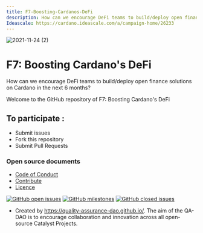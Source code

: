 ```yaml
---
title: F7-Boosting-Cardanos-DeFi 
description: How can we encourage DeFi teams to build/deploy open finance solutions on Cardano in the next 6 months?
Ideascale: https://cardano.ideascale.com/a/campaign-home/26233
---
```

![2021-11-24 (2)](https://user-images.githubusercontent.com/25156451/143222960-f4889ea5-814e-49a2-8d8a-5a3146520423.png)

# F7: Boosting Cardano's DeFi

How can we encourage DeFi teams to build/deploy open finance solutions on Cardano in the next 6 months?

Welcome to the GitHub repository of F7: Boosting Cardano's DeFi

## To participate :
* Submit issues
* Fork this repository
* Submit Pull Requests

### Open source documents 
- [Code of Conduct](https://github.com/Catalyst-Challenges/F7-Boosting-Cardanos-DeFi/blob/main/CODE-OF-CONDUCT.md)
- [Contribute](https://github.com/Catalyst-Challenges/F7-Boosting-Cardanos-DeFi/blob/main/CONTRIBUTE.md)
- [Licence](https://github.com/Catalyst-Challenges/F7-Boosting-Cardanos-DeFi/blob/main/LICENSE)

[![GitHub open issues](https://img.shields.io/github/issues/Catalyst-Challenges/F7-Boosting-Cardanos-DeFi?style=flat-square)](https://github.com/Catalyst-Challenges/F7-Boosting-Cardanos-DeFi/issues)
[![GitHub milestones](https://img.shields.io/github/milestones/open/Catalyst-Challenges/F7-Boosting-Cardanos-DeFi?style=flat-square)](https://github.com/Catalyst-Challenges/F7-Boosting-Cardanos-DeFi/milestones)
[![GitHub closed issues](https://img.shields.io/github/issues-closed-raw/Catalyst-Challenges/F7-Boosting-Cardanos-DeFi?style=flat-square)](https://github.com/Catalyst-Challenges/F7-Boosting-Cardanos-DeFi/issues?q=is%3Aissue+is%3Aclosed)


- Created by https://quality-assurance-dao.github.io/. The aim of the QA-DAO is to encourage collaboration and innovation across all open-source Catalyst Projects.


